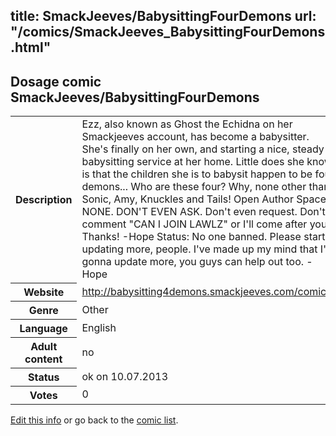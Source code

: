 title: SmackJeeves/BabysittingFourDemons
url: "/comics/SmackJeeves_BabysittingFourDemons.html"
---
Dosage comic SmackJeeves/BabysittingFourDemons
-----------------------------------------

<p id="msg"></p>
<script type="text/javascript">
if (window.location.search === '?edit_info_mail=sent_ok') {
  var elem = document.getElementById("msg");
  elem.innerHTML = 'Edited information sucessfully sent for review, which is usually done daily. Thanks!';
  elem.className = 'ok';
}
</script>
<table class="comicinfo">
<tr>
<th>Description</th><td>Ezz, also known as Ghost the Echidna on her Smackjeeves account, has become a babysitter. She's finally on her own, and starting a nice, steady babysitting service at her home. Little does she know is that the children she is to babysit happen to be four demons... Who are these four? Why, none other than Sonic, Amy, Knuckles and Tails! Open Author Spaces: NONE. DON'T EVEN ASK. Don't even request. Don't comment &quot;CAN I JOIN LAWLZ&quot; or I'll come after you. Thanks! -Hope Status: No one banned. Please start updating more, people. I've made up my mind that I'm gonna update more, you guys can help out too. -Hope</td>
</tr>
<tr>
<th>Website</th><td><a href="http://babysitting4demons.smackjeeves.com/comics/">http://babysitting4demons.smackjeeves.com/comics/</a></td>
</tr>
<tr>
<th>Genre</th><td>Other</td>
</tr>
<tr>
<th>Language</th><td>English</td>
</tr>
<tr>
<th>Adult content</th><td>no</td>
</tr>
<tr>
<th>Status</th><td>ok on 10.07.2013</td>
</tr>
<tr>
<th>Votes</th><td>0</td>
</tr>
</table>

[Edit this info](SmackJeeves_BabysittingFourDemons_edit.html) or go back to the [comic list](../comic-index.html).
